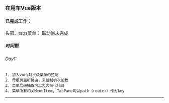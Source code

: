 ### 在用车Vue版本

#### 已完成工作：
头部、tabs菜单：
联动尚未完成


##### 时间戳

###### Day1:
    1. 加入vuex对次级菜单的控制
    2. 母版页监听路由，来控制初次加载
    3. 菜单层级抽取可以大大简化代码
    4. 菜单所有相关MenuItem, TabPane均以path（router）作为key

---

